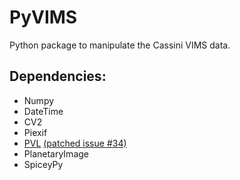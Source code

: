 PyVIMS
=======
Python package to manipulate the Cassini VIMS data.

Dependencies:
--------------
- Numpy
- DateTime
- CV2
- Piexif
- [PVL](https://github.com/seignovert/pvl) [(patched issue #34)](https://github.com/planetarypy/pvl/pull/34)
- PlanetaryImage
- SpiceyPy
